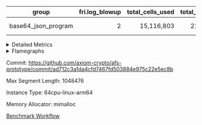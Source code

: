 | group | fri.log_blowup | total_cells_used | total_cycles | total_proof_time_ms |
| --- | --- | --- | --- | --- |
| base64_json_program | <div style='text-align: right'>2</div>  | <div style='text-align: right'>15,116,803</div>  | <div style='text-align: right'>217,347</div>  | <span style="color: green">(-5.0 [-0.3%])</span> <div style='text-align: right'>1,946.0</div>  |


<details>
<summary>Detailed Metrics</summary>

| commit_exe_time_ms | execute_and_trace_gen_time_ms | execute_time_ms | fri.log_blowup | keygen_time_ms |
| --- | --- | --- | --- | --- |
| <span style="color: green">(-1.0 [-6.2%])</span> <div style='text-align: right'>15.0</div>  | <span style="color: green">(-3.0 [-0.6%])</span> <div style='text-align: right'>498.0</div>  | <span style="color: red">(+2.0 [+0.6%])</span> <div style='text-align: right'>323.0</div>  | <div style='text-align: right'>2</div>  | <span style="color: green">(-423.0 [-0.6%])</span> <div style='text-align: right'>74,824.0</div>  |

| air_name | constraints | interactions | quotient_deg |
| --- | --- | --- | --- |
| ProgramAir | <div style='text-align: right'>4</div>  | <div style='text-align: right'>1</div>  | <div style='text-align: right'>1</div>  |
| VmConnectorAir | <div style='text-align: right'>9</div>  | <div style='text-align: right'>3</div>  | <span style="color: green">(-2 [-50.0%])</span> <div style='text-align: right'>2</div>  |
| PersistentBoundaryAir<8> | <div style='text-align: right'>6</div>  | <div style='text-align: right'>3</div>  | <div style='text-align: right'>2</div>  |
| MemoryMerkleAir<8> | <div style='text-align: right'>40</div>  | <div style='text-align: right'>4</div>  | <div style='text-align: right'>2</div>  |
| AccessAdapterAir<2> | <div style='text-align: right'>14</div>  | <div style='text-align: right'>5</div>  | <span style="color: green">(-2 [-50.0%])</span> <div style='text-align: right'>2</div>  |
| AccessAdapterAir<4> | <div style='text-align: right'>14</div>  | <div style='text-align: right'>5</div>  | <span style="color: green">(-2 [-50.0%])</span> <div style='text-align: right'>2</div>  |
| AccessAdapterAir<8> | <div style='text-align: right'>14</div>  | <div style='text-align: right'>5</div>  | <span style="color: green">(-2 [-50.0%])</span> <div style='text-align: right'>2</div>  |
| AccessAdapterAir<16> | <div style='text-align: right'>14</div>  | <div style='text-align: right'>5</div>  | <div style='text-align: right'>2</div>  |
| AccessAdapterAir<32> | <div style='text-align: right'>14</div>  | <div style='text-align: right'>5</div>  | <div style='text-align: right'>2</div>  |
| AccessAdapterAir<64> | <div style='text-align: right'>14</div>  | <div style='text-align: right'>5</div>  | <div style='text-align: right'>2</div>  |
| KeccakVmAir | <div style='text-align: right'>4,571</div>  | <div style='text-align: right'>321</div>  | <div style='text-align: right'>2</div>  |
| VmAirWrapper<Rv32HintStoreAdapterAir, Rv32HintStoreCoreAir> | <div style='text-align: right'>17</div>  | <div style='text-align: right'>15</div>  | <div style='text-align: right'>2</div>  |
| VmAirWrapper<Rv32MultAdapterAir, DivRemCoreAir<4, 8> | <div style='text-align: right'>88</div>  | <div style='text-align: right'>25</div>  | <div style='text-align: right'>2</div>  |
| VmAirWrapper<Rv32MultAdapterAir, MulHCoreAir<4, 8> | <div style='text-align: right'>38</div>  | <div style='text-align: right'>24</div>  | <div style='text-align: right'>2</div>  |
| VmAirWrapper<Rv32MultAdapterAir, MultiplicationCoreAir<4, 8> | <div style='text-align: right'>26</div>  | <div style='text-align: right'>19</div>  | <div style='text-align: right'>2</div>  |
| RangeTupleCheckerAir<2> | <div style='text-align: right'>4</div>  | <div style='text-align: right'>1</div>  | <div style='text-align: right'>1</div>  |
| VmAirWrapper<Rv32RdWriteAdapterAir, Rv32AuipcCoreAir> | <div style='text-align: right'>15</div>  | <div style='text-align: right'>11</div>  | <div style='text-align: right'>2</div>  |
| VmAirWrapper<Rv32JalrAdapterAir, Rv32JalrCoreAir> | <div style='text-align: right'>20</div>  | <div style='text-align: right'>16</div>  | <div style='text-align: right'>2</div>  |
| VmAirWrapper<Rv32CondRdWriteAdapterAir, Rv32JalLuiCoreAir> | <div style='text-align: right'>22</div>  | <div style='text-align: right'>10</div>  | <div style='text-align: right'>2</div>  |
| VmAirWrapper<Rv32BranchAdapterAir, BranchLessThanCoreAir<4, 8> | <div style='text-align: right'>41</div>  | <div style='text-align: right'>13</div>  | <div style='text-align: right'>2</div>  |
| VmAirWrapper<Rv32BranchAdapterAir, BranchEqualCoreAir<4> | <div style='text-align: right'>25</div>  | <div style='text-align: right'>11</div>  | <div style='text-align: right'>2</div>  |
| VmAirWrapper<Rv32LoadStoreAdapterAir, LoadSignExtendCoreAir<4, 8> | <div style='text-align: right'>33</div>  | <div style='text-align: right'>18</div>  | <div style='text-align: right'>2</div>  |
| VmAirWrapper<Rv32LoadStoreAdapterAir, LoadStoreCoreAir<4> | <div style='text-align: right'>38</div>  | <div style='text-align: right'>17</div>  | <div style='text-align: right'>2</div>  |
| VmAirWrapper<Rv32BaseAluAdapterAir, ShiftCoreAir<4, 8> | <div style='text-align: right'>90</div>  | <div style='text-align: right'>23</div>  | <div style='text-align: right'>2</div>  |
| VmAirWrapper<Rv32BaseAluAdapterAir, LessThanCoreAir<4, 8> | <div style='text-align: right'>39</div>  | <div style='text-align: right'>17</div>  | <div style='text-align: right'>2</div>  |
| VmAirWrapper<Rv32BaseAluAdapterAir, BaseAluCoreAir<4, 8> | <div style='text-align: right'>43</div>  | <div style='text-align: right'>19</div>  | <div style='text-align: right'>2</div>  |
| BitwiseOperationLookupAir<8> | <div style='text-align: right'>4</div>  | <div style='text-align: right'>2</div>  | <div style='text-align: right'>2</div>  |
| PhantomAir | <div style='text-align: right'>5</div>  | <div style='text-align: right'>3</div>  | <span style="color: green">(-2 [-50.0%])</span> <div style='text-align: right'>2</div>  |
| Poseidon2VmAir<BabyBearParameters> | <div style='text-align: right'>525</div>  | <div style='text-align: right'>32</div>  | <span style="color: green">(-2 [-50.0%])</span> <div style='text-align: right'>2</div>  |
| VariableRangeCheckerAir | <div style='text-align: right'>4</div>  | <div style='text-align: right'>1</div>  | <div style='text-align: right'>1</div>  |

| group | segment | stark_prove_excluding_trace_time_ms | total_cells | total_cells_used | total_cycles | trace_gen_time_ms |
| --- | --- | --- | --- | --- | --- | --- |
| base64_json_program | 0 | <span style="color: green">(-5.0 [-0.3%])</span> <div style='text-align: right'>1,946.0</div>  | <div style='text-align: right'>50,533,140</div>  | <div style='text-align: right'>15,116,803</div>  | <div style='text-align: right'>217,347</div>  | <span style="color: green">(-7.0 [-4.1%])</span> <div style='text-align: right'>163.0</div>  |

| group | chip_name | segment | rows_used |
| --- | --- | --- | --- |
| base64_json_program | ProgramChip | 0 | <div style='text-align: right'>18,961</div>  |
| base64_json_program | VmConnectorAir | 0 | <div style='text-align: right'>2</div>  |
| base64_json_program | Boundary | 0 | <div style='text-align: right'>5,178</div>  |
| base64_json_program | Merkle | 0 | <div style='text-align: right'>5,524</div>  |
| base64_json_program | AccessAdapter<8> | 0 | <div style='text-align: right'>5,178</div>  |
| base64_json_program | <Rv32HintStoreAdapterAir,Rv32HintStoreCoreAir> | 0 | <div style='text-align: right'>1,563</div>  |
| base64_json_program | <Rv32MultAdapterAir,MulHCoreAir<4, 8>> | 0 | <div style='text-align: right'>86</div>  |
| base64_json_program | <Rv32MultAdapterAir,MultiplicationCoreAir<4, 8>> | 0 | <div style='text-align: right'>116</div>  |
| base64_json_program | RangeTupleCheckerAir<2> | 0 | <div style='text-align: right'>524,288</div>  |
| base64_json_program | <Rv32RdWriteAdapterAir,Rv32AuipcCoreAir> | 0 | <div style='text-align: right'>1,331</div>  |
| base64_json_program | <Rv32JalrAdapterAir,Rv32JalrCoreAir> | 0 | <div style='text-align: right'>2,940</div>  |
| base64_json_program | <Rv32CondRdWriteAdapterAir,Rv32JalLuiCoreAir> | 0 | <div style='text-align: right'>5,003</div>  |
| base64_json_program | <Rv32BranchAdapterAir,BranchLessThanCoreAir<4, 8>> | 0 | <div style='text-align: right'>16,738</div>  |
| base64_json_program | <Rv32BranchAdapterAir,BranchEqualCoreAir<4>> | 0 | <div style='text-align: right'>27,336</div>  |
| base64_json_program | <Rv32LoadStoreAdapterAir,LoadSignExtendCoreAir<4, 8>> | 0 | <div style='text-align: right'>1,236</div>  |
| base64_json_program | <Rv32LoadStoreAdapterAir,LoadStoreCoreAir<4>> | 0 | <div style='text-align: right'>55,121</div>  |
| base64_json_program | <Rv32BaseAluAdapterAir,ShiftCoreAir<4, 8>> | 0 | <div style='text-align: right'>16,188</div>  |
| base64_json_program | <Rv32BaseAluAdapterAir,LessThanCoreAir<4, 8>> | 0 | <div style='text-align: right'>575</div>  |
| base64_json_program | <Rv32BaseAluAdapterAir,BaseAluCoreAir<4, 8>> | 0 | <div style='text-align: right'>89,109</div>  |
| base64_json_program | BitwiseOperationLookupAir<8> | 0 | <div style='text-align: right'>65,536</div>  |
| base64_json_program | PhantomAir | 0 | <div style='text-align: right'>5</div>  |
| base64_json_program | Poseidon2VmAir<BabyBearParameters> | 0 | <div style='text-align: right'>10,702</div>  |
| base64_json_program | VariableRangeCheckerAir | 0 | <div style='text-align: right'>262,144</div>  |

| group | dsl_ir | opcode | segment | frequency |
| --- | --- | --- | --- | --- |
| base64_json_program |  | ADD | 0 | <div style='text-align: right'>69,773</div>  |
| base64_json_program |  | AND | 0 | <div style='text-align: right'>10,124</div>  |
| base64_json_program |  | AUIPC | 0 | <div style='text-align: right'>1,331</div>  |
| base64_json_program |  | BEQ | 0 | <div style='text-align: right'>15,568</div>  |
| base64_json_program |  | BGE | 0 | <div style='text-align: right'>703</div>  |
| base64_json_program |  | BGEU | 0 | <div style='text-align: right'>6,863</div>  |
| base64_json_program |  | BLT | 0 | <div style='text-align: right'>3,354</div>  |
| base64_json_program |  | BLTU | 0 | <div style='text-align: right'>5,818</div>  |
| base64_json_program |  | BNE | 0 | <div style='text-align: right'>11,768</div>  |
| base64_json_program |  | HINT_STOREW | 0 | <div style='text-align: right'>1,563</div>  |
| base64_json_program |  | JAL | 0 | <div style='text-align: right'>3,685</div>  |
| base64_json_program |  | JALR | 0 | <div style='text-align: right'>2,940</div>  |
| base64_json_program |  | LOADB | 0 | <div style='text-align: right'>1,236</div>  |
| base64_json_program |  | LOADBU | 0 | <div style='text-align: right'>23,858</div>  |
| base64_json_program |  | LOADHU | 0 | <div style='text-align: right'>3</div>  |
| base64_json_program |  | LOADW | 0 | <div style='text-align: right'>13,465</div>  |
| base64_json_program |  | LUI | 0 | <div style='text-align: right'>1,318</div>  |
| base64_json_program |  | MUL | 0 | <div style='text-align: right'>116</div>  |
| base64_json_program |  | MULHU | 0 | <div style='text-align: right'>86</div>  |
| base64_json_program |  | OR | 0 | <div style='text-align: right'>7,608</div>  |
| base64_json_program |  | PHANTOM | 0 | <div style='text-align: right'>5</div>  |
| base64_json_program |  | SLL | 0 | <div style='text-align: right'>7,118</div>  |
| base64_json_program |  | SLT | 0 | <div style='text-align: right'>5</div>  |
| base64_json_program |  | SLTU | 0 | <div style='text-align: right'>570</div>  |
| base64_json_program |  | SRA | 0 | <div style='text-align: right'>8</div>  |
| base64_json_program |  | SRL | 0 | <div style='text-align: right'>9,062</div>  |
| base64_json_program |  | STOREB | 0 | <div style='text-align: right'>5,133</div>  |
| base64_json_program |  | STOREH | 0 | <div style='text-align: right'>10</div>  |
| base64_json_program |  | STOREW | 0 | <div style='text-align: right'>12,652</div>  |
| base64_json_program |  | SUB | 0 | <div style='text-align: right'>1,416</div>  |
| base64_json_program |  | XOR | 0 | <div style='text-align: right'>188</div>  |

| group | air_name | dsl_ir | opcode | segment | cells_used |
| --- | --- | --- | --- | --- | --- |
| base64_json_program | <Rv32BaseAluAdapterAir,BaseAluCoreAir<4, 8>> |  | ADD | 0 | <div style='text-align: right'>2,511,828</div>  |
| base64_json_program | AccessAdapter<8> |  | ADD | 0 | <div style='text-align: right'>85</div>  |
| base64_json_program | Boundary |  | ADD | 0 | <div style='text-align: right'>200</div>  |
| base64_json_program | Merkle |  | ADD | 0 | <div style='text-align: right'>128</div>  |
| base64_json_program | <Rv32BaseAluAdapterAir,BaseAluCoreAir<4, 8>> |  | AND | 0 | <div style='text-align: right'>364,464</div>  |
| base64_json_program | <Rv32RdWriteAdapterAir,Rv32AuipcCoreAir> |  | AUIPC | 0 | <div style='text-align: right'>27,951</div>  |
| base64_json_program | AccessAdapter<8> |  | AUIPC | 0 | <div style='text-align: right'>51</div>  |
| base64_json_program | Boundary |  | AUIPC | 0 | <div style='text-align: right'>120</div>  |
| base64_json_program | Merkle |  | AUIPC | 0 | <div style='text-align: right'>3,520</div>  |
| base64_json_program | <Rv32BranchAdapterAir,BranchEqualCoreAir<4>> |  | BEQ | 0 | <div style='text-align: right'>404,768</div>  |
| base64_json_program | <Rv32BranchAdapterAir,BranchLessThanCoreAir<4, 8>> |  | BGE | 0 | <div style='text-align: right'>22,496</div>  |
| base64_json_program | <Rv32BranchAdapterAir,BranchLessThanCoreAir<4, 8>> |  | BGEU | 0 | <div style='text-align: right'>219,616</div>  |
| base64_json_program | <Rv32BranchAdapterAir,BranchLessThanCoreAir<4, 8>> |  | BLT | 0 | <div style='text-align: right'>107,328</div>  |
| base64_json_program | <Rv32BranchAdapterAir,BranchLessThanCoreAir<4, 8>> |  | BLTU | 0 | <div style='text-align: right'>186,176</div>  |
| base64_json_program | <Rv32BranchAdapterAir,BranchEqualCoreAir<4>> |  | BNE | 0 | <div style='text-align: right'>305,968</div>  |
| base64_json_program | <Rv32HintStoreAdapterAir,Rv32HintStoreCoreAir> |  | HINT_STOREW | 0 | <div style='text-align: right'>40,638</div>  |
| base64_json_program | AccessAdapter<8> |  | HINT_STOREW | 0 | <div style='text-align: right'>13,277</div>  |
| base64_json_program | Boundary |  | HINT_STOREW | 0 | <div style='text-align: right'>31,240</div>  |
| base64_json_program | Merkle |  | HINT_STOREW | 0 | <div style='text-align: right'>50,240</div>  |
| base64_json_program | <Rv32CondRdWriteAdapterAir,Rv32JalLuiCoreAir> |  | JAL | 0 | <div style='text-align: right'>66,330</div>  |
| base64_json_program | <Rv32JalrAdapterAir,Rv32JalrCoreAir> |  | JALR | 0 | <div style='text-align: right'>82,320</div>  |
| base64_json_program | <Rv32LoadStoreAdapterAir,LoadSignExtendCoreAir<4, 8>> |  | LOADB | 0 | <div style='text-align: right'>43,260</div>  |
| base64_json_program | <Rv32LoadStoreAdapterAir,LoadStoreCoreAir<4>> |  | LOADBU | 0 | <div style='text-align: right'>954,320</div>  |
| base64_json_program | AccessAdapter<8> |  | LOADBU | 0 | <div style='text-align: right'>2,856</div>  |
| base64_json_program | Boundary |  | LOADBU | 0 | <div style='text-align: right'>6,720</div>  |
| base64_json_program | Merkle |  | LOADBU | 0 | <div style='text-align: right'>12,288</div>  |
| base64_json_program | <Rv32LoadStoreAdapterAir,LoadStoreCoreAir<4>> |  | LOADHU | 0 | <div style='text-align: right'>120</div>  |
| base64_json_program | <Rv32LoadStoreAdapterAir,LoadStoreCoreAir<4>> |  | LOADW | 0 | <div style='text-align: right'>538,600</div>  |
| base64_json_program | AccessAdapter<8> |  | LOADW | 0 | <div style='text-align: right'>1,921</div>  |
| base64_json_program | Boundary |  | LOADW | 0 | <div style='text-align: right'>4,520</div>  |
| base64_json_program | Merkle |  | LOADW | 0 | <div style='text-align: right'>12,224</div>  |
| base64_json_program | <Rv32CondRdWriteAdapterAir,Rv32JalLuiCoreAir> |  | LUI | 0 | <div style='text-align: right'>23,724</div>  |
| base64_json_program | AccessAdapter<8> |  | LUI | 0 | <div style='text-align: right'>17</div>  |
| base64_json_program | Boundary |  | LUI | 0 | <div style='text-align: right'>40</div>  |
| base64_json_program | <Rv32MultAdapterAir,MultiplicationCoreAir<4, 8>> |  | MUL | 0 | <div style='text-align: right'>3,596</div>  |
| base64_json_program | <Rv32MultAdapterAir,MulHCoreAir<4, 8>> |  | MULHU | 0 | <div style='text-align: right'>3,354</div>  |
| base64_json_program | <Rv32BaseAluAdapterAir,BaseAluCoreAir<4, 8>> |  | OR | 0 | <div style='text-align: right'>273,888</div>  |
| base64_json_program | PhantomAir |  | PHANTOM | 0 | <div style='text-align: right'>30</div>  |
| base64_json_program | <Rv32BaseAluAdapterAir,ShiftCoreAir<4, 8>> |  | SLL | 0 | <div style='text-align: right'>377,254</div>  |
| base64_json_program | <Rv32BaseAluAdapterAir,LessThanCoreAir<4, 8>> |  | SLT | 0 | <div style='text-align: right'>185</div>  |
| base64_json_program | <Rv32BaseAluAdapterAir,LessThanCoreAir<4, 8>> |  | SLTU | 0 | <div style='text-align: right'>21,090</div>  |
| base64_json_program | AccessAdapter<8> |  | SLTU | 0 | <div style='text-align: right'>17</div>  |
| base64_json_program | Boundary |  | SLTU | 0 | <div style='text-align: right'>40</div>  |
| base64_json_program | <Rv32BaseAluAdapterAir,ShiftCoreAir<4, 8>> |  | SRA | 0 | <div style='text-align: right'>424</div>  |
| base64_json_program | <Rv32BaseAluAdapterAir,ShiftCoreAir<4, 8>> |  | SRL | 0 | <div style='text-align: right'>480,286</div>  |
| base64_json_program | <Rv32LoadStoreAdapterAir,LoadStoreCoreAir<4>> |  | STOREB | 0 | <div style='text-align: right'>205,320</div>  |
| base64_json_program | AccessAdapter<8> |  | STOREB | 0 | <div style='text-align: right'>10,472</div>  |
| base64_json_program | Boundary |  | STOREB | 0 | <div style='text-align: right'>24,640</div>  |
| base64_json_program | Merkle |  | STOREB | 0 | <div style='text-align: right'>39,232</div>  |
| base64_json_program | <Rv32LoadStoreAdapterAir,LoadStoreCoreAir<4>> |  | STOREH | 0 | <div style='text-align: right'>400</div>  |
| base64_json_program | AccessAdapter<8> |  | STOREH | 0 | <div style='text-align: right'>17</div>  |
| base64_json_program | Boundary |  | STOREH | 0 | <div style='text-align: right'>40</div>  |
| base64_json_program | <Rv32LoadStoreAdapterAir,LoadStoreCoreAir<4>> |  | STOREW | 0 | <div style='text-align: right'>506,080</div>  |
| base64_json_program | AccessAdapter<8> |  | STOREW | 0 | <div style='text-align: right'>15,300</div>  |
| base64_json_program | Boundary |  | STOREW | 0 | <div style='text-align: right'>36,000</div>  |
| base64_json_program | Merkle |  | STOREW | 0 | <div style='text-align: right'>59,072</div>  |
| base64_json_program | <Rv32BaseAluAdapterAir,BaseAluCoreAir<4, 8>> |  | SUB | 0 | <div style='text-align: right'>50,976</div>  |
| base64_json_program | <Rv32BaseAluAdapterAir,BaseAluCoreAir<4, 8>> |  | XOR | 0 | <div style='text-align: right'>6,768</div>  |

| group | execute_time_ms | fri.log_blowup | num_segments | total_cells_used | total_cycles | total_proof_time_ms |
| --- | --- | --- | --- | --- | --- | --- |
| base64_json_program | <span style="color: red">(+1.0 [+0.3%])</span> <div style='text-align: right'>314.0</div>  | <div style='text-align: right'>2</div>  | <div style='text-align: right'>1</div>  | <div style='text-align: right'>15,116,803</div>  | <div style='text-align: right'>217,347</div>  | <span style="color: green">(-5.0 [-0.3%])</span> <div style='text-align: right'>1,946.0</div>  |

| group | air_name | segment | cells | main_cols | perm_cols | prep_cols | rows |
| --- | --- | --- | --- | --- | --- | --- | --- |
| base64_json_program | ProgramAir | 0 | <div style='text-align: right'>589,824</div>  | <div style='text-align: right'>10</div>  | <div style='text-align: right'>8</div>  |  | <div style='text-align: right'>32,768</div>  |
| base64_json_program | VmConnectorAir | 0 | <div style='text-align: right'>32</div>  | <div style='text-align: right'>4</div>  | <div style='text-align: right'>12</div>  | <div style='text-align: right'>1</div>  | <div style='text-align: right'>2</div>  |
| base64_json_program | PersistentBoundaryAir<8> | 0 | <div style='text-align: right'>262,144</div>  | <div style='text-align: right'>20</div>  | <div style='text-align: right'>12</div>  |  | <div style='text-align: right'>8,192</div>  |
| base64_json_program | MemoryMerkleAir<8> | 0 | <div style='text-align: right'>425,984</div>  | <div style='text-align: right'>32</div>  | <div style='text-align: right'>20</div>  |  | <div style='text-align: right'>8,192</div>  |
| base64_json_program | AccessAdapterAir<8> | 0 | <div style='text-align: right'>335,872</div>  | <div style='text-align: right'>17</div>  | <div style='text-align: right'>24</div>  |  | <div style='text-align: right'>8,192</div>  |
| base64_json_program | KeccakVmAir | 0 | <div style='text-align: right'>4,452</div>  | <div style='text-align: right'>3,164</div>  | <div style='text-align: right'>1,288</div>  |  | <div style='text-align: right'>1</div>  |
| base64_json_program | VmAirWrapper<Rv32HintStoreAdapterAir, Rv32HintStoreCoreAir> | 0 | <div style='text-align: right'>126,976</div>  | <div style='text-align: right'>26</div>  | <div style='text-align: right'>36</div>  |  | <div style='text-align: right'>2,048</div>  |
| base64_json_program | VmAirWrapper<Rv32MultAdapterAir, MulHCoreAir<4, 8> | 0 | <div style='text-align: right'>17,792</div>  | <div style='text-align: right'>39</div>  | <div style='text-align: right'>100</div>  |  | <div style='text-align: right'>128</div>  |
| base64_json_program | VmAirWrapper<Rv32MultAdapterAir, MultiplicationCoreAir<4, 8> | 0 | <div style='text-align: right'>14,208</div>  | <div style='text-align: right'>31</div>  | <div style='text-align: right'>80</div>  |  | <div style='text-align: right'>128</div>  |
| base64_json_program | RangeTupleCheckerAir<2> | 0 | <div style='text-align: right'>4,718,592</div>  | <div style='text-align: right'>1</div>  | <div style='text-align: right'>8</div>  | <div style='text-align: right'>2</div>  | <div style='text-align: right'>524,288</div>  |
| base64_json_program | VmAirWrapper<Rv32RdWriteAdapterAir, Rv32AuipcCoreAir> | 0 | <div style='text-align: right'>100,352</div>  | <div style='text-align: right'>21</div>  | <div style='text-align: right'>28</div>  |  | <div style='text-align: right'>2,048</div>  |
| base64_json_program | VmAirWrapper<Rv32JalrAdapterAir, Rv32JalrCoreAir> | 0 | <div style='text-align: right'>262,144</div>  | <div style='text-align: right'>28</div>  | <div style='text-align: right'>36</div>  |  | <div style='text-align: right'>4,096</div>  |
| base64_json_program | VmAirWrapper<Rv32CondRdWriteAdapterAir, Rv32JalLuiCoreAir> | 0 | <div style='text-align: right'>507,904</div>  | <div style='text-align: right'>18</div>  | <div style='text-align: right'>44</div>  |  | <div style='text-align: right'>8,192</div>  |
| base64_json_program | VmAirWrapper<Rv32BranchAdapterAir, BranchLessThanCoreAir<4, 8> | 0 | <div style='text-align: right'>2,883,584</div>  | <div style='text-align: right'>32</div>  | <div style='text-align: right'>56</div>  |  | <div style='text-align: right'>32,768</div>  |
| base64_json_program | VmAirWrapper<Rv32BranchAdapterAir, BranchEqualCoreAir<4> | 0 | <div style='text-align: right'>2,424,832</div>  | <div style='text-align: right'>26</div>  | <div style='text-align: right'>48</div>  |  | <div style='text-align: right'>32,768</div>  |
| base64_json_program | VmAirWrapper<Rv32LoadStoreAdapterAir, LoadSignExtendCoreAir<4, 8> | 0 | <div style='text-align: right'>227,328</div>  | <div style='text-align: right'>35</div>  | <div style='text-align: right'>76</div>  |  | <div style='text-align: right'>2,048</div>  |
| base64_json_program | VmAirWrapper<Rv32LoadStoreAdapterAir, LoadStoreCoreAir<4> | 0 | <div style='text-align: right'>7,340,032</div>  | <div style='text-align: right'>40</div>  | <div style='text-align: right'>72</div>  |  | <div style='text-align: right'>65,536</div>  |
| base64_json_program | VmAirWrapper<Rv32BaseAluAdapterAir, ShiftCoreAir<4, 8> | 0 | <div style='text-align: right'>1,720,320</div>  | <div style='text-align: right'>53</div>  | <div style='text-align: right'>52</div>  |  | <div style='text-align: right'>16,384</div>  |
| base64_json_program | VmAirWrapper<Rv32BaseAluAdapterAir, LessThanCoreAir<4, 8> | 0 | <div style='text-align: right'>78,848</div>  | <div style='text-align: right'>37</div>  | <div style='text-align: right'>40</div>  |  | <div style='text-align: right'>1,024</div>  |
| base64_json_program | VmAirWrapper<Rv32BaseAluAdapterAir, BaseAluCoreAir<4, 8> | 0 | <div style='text-align: right'>15,204,352</div>  | <div style='text-align: right'>36</div>  | <div style='text-align: right'>80</div>  |  | <div style='text-align: right'>131,072</div>  |
| base64_json_program | BitwiseOperationLookupAir<8> | 0 | <div style='text-align: right'>655,360</div>  | <div style='text-align: right'>2</div>  | <div style='text-align: right'>8</div>  | <div style='text-align: right'>3</div>  | <div style='text-align: right'>65,536</div>  |
| base64_json_program | PhantomAir | 0 | <div style='text-align: right'>144</div>  | <div style='text-align: right'>6</div>  | <div style='text-align: right'>12</div>  |  | <div style='text-align: right'>8</div>  |
| base64_json_program | Poseidon2VmAir<BabyBearParameters> | 0 | <div style='text-align: right'>10,272,768</div>  | <div style='text-align: right'>559</div>  | <div style='text-align: right'>68</div>  |  | <div style='text-align: right'>16,384</div>  |
| base64_json_program | VariableRangeCheckerAir | 0 | <div style='text-align: right'>2,359,296</div>  | <div style='text-align: right'>1</div>  | <div style='text-align: right'>8</div>  | <div style='text-align: right'>2</div>  | <div style='text-align: right'>262,144</div>  |

| segment | trace_gen_time_ms |
| --- | --- |
| 0 | <span style="color: green">(-5.0 [-2.8%])</span> <div style='text-align: right'>173.0</div>  |

</details>



<details>
<summary>Flamegraphs</summary>

[![](https://axiom-public-data-sandbox-us-east-1.s3.us-east-1.amazonaws.com/benchmark/github/flamegraphs/ad712c3a1da4cfd7467fd503884e975c22e5ec8b/base64_json-38e0b9de817f645c4bec37c0d4a3e58baecccb040f5718dc069a72c7385a0bed-base64_json_program.dsl_ir.opcode.air_name.cells_used.reverse.svg)](https://axiom-public-data-sandbox-us-east-1.s3.us-east-1.amazonaws.com/benchmark/github/flamegraphs/ad712c3a1da4cfd7467fd503884e975c22e5ec8b/base64_json-38e0b9de817f645c4bec37c0d4a3e58baecccb040f5718dc069a72c7385a0bed-base64_json_program.dsl_ir.opcode.air_name.cells_used.reverse.svg)
[![](https://axiom-public-data-sandbox-us-east-1.s3.us-east-1.amazonaws.com/benchmark/github/flamegraphs/ad712c3a1da4cfd7467fd503884e975c22e5ec8b/base64_json-38e0b9de817f645c4bec37c0d4a3e58baecccb040f5718dc069a72c7385a0bed-base64_json_program.dsl_ir.opcode.air_name.cells_used.svg)](https://axiom-public-data-sandbox-us-east-1.s3.us-east-1.amazonaws.com/benchmark/github/flamegraphs/ad712c3a1da4cfd7467fd503884e975c22e5ec8b/base64_json-38e0b9de817f645c4bec37c0d4a3e58baecccb040f5718dc069a72c7385a0bed-base64_json_program.dsl_ir.opcode.air_name.cells_used.svg)
[![](https://axiom-public-data-sandbox-us-east-1.s3.us-east-1.amazonaws.com/benchmark/github/flamegraphs/ad712c3a1da4cfd7467fd503884e975c22e5ec8b/base64_json-38e0b9de817f645c4bec37c0d4a3e58baecccb040f5718dc069a72c7385a0bed-base64_json_program.dsl_ir.opcode.frequency.reverse.svg)](https://axiom-public-data-sandbox-us-east-1.s3.us-east-1.amazonaws.com/benchmark/github/flamegraphs/ad712c3a1da4cfd7467fd503884e975c22e5ec8b/base64_json-38e0b9de817f645c4bec37c0d4a3e58baecccb040f5718dc069a72c7385a0bed-base64_json_program.dsl_ir.opcode.frequency.reverse.svg)
[![](https://axiom-public-data-sandbox-us-east-1.s3.us-east-1.amazonaws.com/benchmark/github/flamegraphs/ad712c3a1da4cfd7467fd503884e975c22e5ec8b/base64_json-38e0b9de817f645c4bec37c0d4a3e58baecccb040f5718dc069a72c7385a0bed-base64_json_program.dsl_ir.opcode.frequency.svg)](https://axiom-public-data-sandbox-us-east-1.s3.us-east-1.amazonaws.com/benchmark/github/flamegraphs/ad712c3a1da4cfd7467fd503884e975c22e5ec8b/base64_json-38e0b9de817f645c4bec37c0d4a3e58baecccb040f5718dc069a72c7385a0bed-base64_json_program.dsl_ir.opcode.frequency.svg)

</details>

Commit: https://github.com/axiom-crypto/afs-prototype/commit/ad712c3a1da4cfd7467fd503884e975c22e5ec8b

Max Segment Length: 1048476

Instance Type: 64cpu-linux-arm64

Memory Allocator: mimalloc

[Benchmark Workflow](https://github.com/axiom-crypto/afs-prototype/actions/runs/12287660634)
